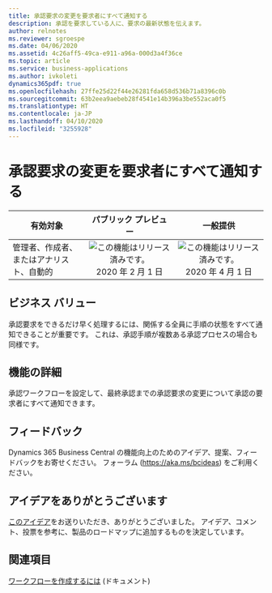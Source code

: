 ```yaml
---
title: 承認要求の変更を要求者にすべて通知する
description: 承認を要求している人に、要求の最新状態を伝えます。
author: relnotes
ms.reviewer: sgroespe
ms.date: 04/06/2020
ms.assetid: 4c26aff5-49ca-e911-a96a-000d3a4f36ce
ms.topic: article
ms.service: business-applications
ms.author: ivkoleti
dynamics365pdf: true
ms.openlocfilehash: 27ffe25d22f44e26281fda658d536b71a8396c0b
ms.sourcegitcommit: 63b2eea9aebeb28f4541e14b396a3be552aca0f5
ms.translationtype: HT
ms.contentlocale: ja-JP
ms.lasthandoff: 04/10/2020
ms.locfileid: "3255928"
---
```

# <a name="notify-requester-about-all-changes-for-an-approval-request"></a>承認要求の変更を要求者にすべて通知する


| 有効対象    |  パブリック プレビュー | 一般提供 | 
| ---------- | :----------: |:----------: |
|管理者、作成者、またはアナリスト、自動的|![この機能はリリース済みです。](/dynamics365-release-plan/media/green-checkmark.png "この機能はリリース済みです。") 2020 年 2 月 1 日| ![この機能はリリース済みです。](/dynamics365-release-plan/media/green-checkmark.png "この機能はリリース済みです。") 2020 年 4 月 1 日|


## <a name="business-value"></a>ビジネス バリュー
<!-- bv start -->
承認要求をできるだけ早く処理するには、関係する全員に手順の状態をすべて通知できることが重要です。 これは、承認手順が複数ある承認プロセスの場合も同様です。
<!-- bv end -->



## <a name="feature-details"></a>機能の詳細
<!--feature detail start -->
承認ワークフローを設定して、最終承認までの承認要求の変更について承認の要求者にすべて通知できます。
<!--feature detail end -->






## <a name="tell-us-what-you-think"></a>フィードバック
Dynamics 365 Business Central の機能向上のためのアイデア、提案、フィードバックをお寄せください。 フォーラム (https://aka.ms/bcideas) をご利用ください。



## <a name="thank-you-for-your-idea"></a>アイデアをありがとうございます
[このアイデア](https://experience.dynamics.com/ideas/idea/?ideaid=21497486-0f89-e711-80c0-00155d7cd0b4)をお送りいただき、ありがとうございました。 アイデア、コメント、投票を参考に、製品のロードマップに追加するものを決定しています。

## <a name="see-also"></a>関連項目

<!--docs start-->
[ワークフローを作成するには](https://docs.microsoft.com/dynamics365/business-central/across-how-to-create-workflows#to-create-a-workflow) (ドキュメント)
<!--docs end-->
